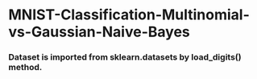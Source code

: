 # MNIST-Classification-Multinomial-vs-Gaussian-Naive-Bayes

### Dataset is imported from sklearn.datasets by load_digits() method.
